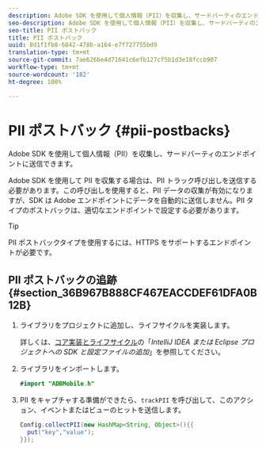 ```yaml
---
description: Adobe SDK を使用して個人情報（PII）を収集し、サードパーティのエンドポイントに送信できます。
seo-description: Adobe SDK を使用して個人情報（PII）を収集し、サードパーティのエンドポイントに送信できます。
seo-title: PII ポストバック
title: PII ポストバック
uuid: 8d1f1fb8-6842-478b-a164-e7f727755bd9
translation-type: tm+mt
source-git-commit: 7ae626be4d71641c6efb127cf5b1d3e18fccb907
workflow-type: tm+mt
source-wordcount: '182'
ht-degree: 100%

---
```



# PII ポストバック {#pii-postbacks}

Adobe SDK を使用して個人情報（PII）を収集し、サードパーティのエンドポイントに送信できます。

Adobe SDK を使用して PII を収集する場合は、PII トラック呼び出しを送信する必要があります。この呼び出しを使用すると、PII データの収集が有効になりますが、SDK は Adobe エンドポイントにデータを自動的に送信しません。PII タイプのポストバックは、適切なエンドポイントで設定する必要があります。

>[!TIP]
>
>PII ポストバックタイプを使用するには、HTTPS をサポートするエンドポイントが必要です。

## PII ポストバックの追跡 {#section_36B967B888CF467EACCDEF61DFA0B12B}

1. ライブラリをプロジェクトに追加し、ライフサイクルを実装します。

   詳しくは、[コア実装とライフサイクル](/help/android/getting-started/dev-qs.md)の「*IntelliJ IDEA または Eclipse プロジェクトへの SDK と設定ファイルの追加*」を参照してください。

1. ライブラリをインポートします。

   ```java
   #import "ADBMobile.h"
   ```

1. PII をキャプチャする準備ができたら、`trackPII` を呼び出して、このアクション、イベントまたはビューのヒットを送信します。

   ```java
   Config.collectPII(new HashMap<String, Object>(){{
     put("key","value");
   }});
   ```

